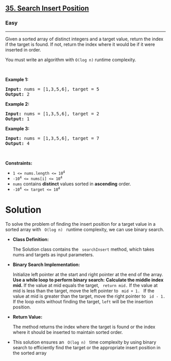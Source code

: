 <h2><a href="https://leetcode.com/problems/search-insert-position">35. Search Insert Position</a></h2><h3>Easy</h3><hr><p>Given a sorted array of distinct integers and a target value, return the index if the target is found. If not, return the index where it would be if it were inserted in order.</p>

<p>You must&nbsp;write an algorithm with&nbsp;<code>O(log n)</code> runtime complexity.</p>

<p>&nbsp;</p>
<p><strong class="example">Example 1:</strong></p>

<pre>
<strong>Input:</strong> nums = [1,3,5,6], target = 5
<strong>Output:</strong> 2
</pre>

<p><strong class="example">Example 2:</strong></p>

<pre>
<strong>Input:</strong> nums = [1,3,5,6], target = 2
<strong>Output:</strong> 1
</pre>

<p><strong class="example">Example 3:</strong></p>

<pre>
<strong>Input:</strong> nums = [1,3,5,6], target = 7
<strong>Output:</strong> 4
</pre>

<p>&nbsp;</p>
<p><strong>Constraints:</strong></p>

<ul>
	<li><code>1 &lt;= nums.length &lt;= 10<sup>4</sup></code></li>
	<li><code>-10<sup>4</sup> &lt;= nums[i] &lt;= 10<sup>4</sup></code></li>
	<li><code>nums</code> contains <strong>distinct</strong> values sorted in <strong>ascending</strong> order.</li>
	<li><code>-10<sup>4</sup> &lt;= target &lt;= 10<sup>4</sup></code></li>
</ul>

<h1> Solution </h1>
<p>To solve the problem of finding the insert position for a target value in a sorted array with <code> O(log n) </code> runtime complexity, we can use binary search.</p>
<ul>
<li><b>Class Definition:</b> <p>The Solution class contains the <code> searchInsert</code> method, which takes nums and targets as input parameters.</p></li>
<li><b>Binary Search Implementation:</b>
<p>Initialize left pointer at the start and right pointer at the end of the array.
<b>Use a while loop to perform binary search:</b>
<b>Calculate the middle index mid.</b>
If the value at mid equals the target, <code> return mid.</code>
If the value at mid is less than the target, move the left pointer to <code> mid + 1. </code>
If the value at mid is greater than the target, move the right pointer to <code> id - 1.</code>
If the loop exits without finding the target, <code>left</code> will be the insertion position.</p></li>
<li><b>Return Value:</b> <p> The method returns the index where the target is found or the index where it should be inserted to maintain sorted order.</p></li>
<li>This solution ensures an <code> O(log n) </code> time complexity by using binary search to efficiently find the target or the appropriate insert position in the sorted array</li>
</ul>

